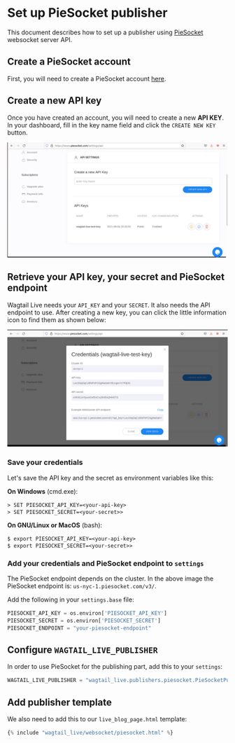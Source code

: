 # Set up PieSocket publisher

This document describes how to set up a publisher using [PieSocket](https://www.piesocket.com/) websocket server API.

## Create a PieSocket account

First, you will need to create a PieSocket account [here](https://www.piesocket.com/pricing).

## Create a new API key

Once you have created an account, you will need to create a new **API KEY**.
In your dashboard, fill in the key name field and click the `CREATE NEW KEY` button.


![PieSocket dashboard screenshot](../../images/piesocket_dashboard.jpg)

## Retrieve your API key, your secret and PieSocket endpoint

Wagtail Live needs your `API_KEY` and your `SECRET`. It also needs the API endpoint to use.
After creating a new key, you can click the little information icon to find them as shown below:


![PieSocket credentials](../../images/piesocket_credentials.jpg)
### Save your credentials

Let's save the API key and the secret as environment variables like this:

**On Windows** (cmd.exe):

```doscon
> SET PIESOCKET_API_KEY=<your-api-key>
> SET PIESOCKET_SECRET=<your-secret>>
```

**On GNU/Linux or MacOS** (bash):

```console
$ export PIESOCKET_API_KEY=<your-api-key>
$ export PIESOCKET_SECRET=<your-secret>>
```

### Add your credentials and PieSocket endpoint to `settings`

The PieSocket endpoint depends on the cluster. In the above image the PieSocket endpoint is: `us-nyc-1.piesocket.com/v3/`.

Add the following in your `settings.base` file:
```python
PIESOCKET_API_KEY = os.environ['PIESOCKET_API_KEY']
PIESOCKET_SECRET = os.environ['PIESOCKET_SECRET']
PIESOCKET_ENDPOINT = "your-piesocket-endpoint"
```

## Configure `WAGTAIL_LIVE_PUBLISHER`

In order to use PieSocket for the publishing part, add this to your `settings`:
```python
WAGTAIL_LIVE_PUBLISHER = "wagtail_live.publishers.piesocket.PieSocketPublisher"
```

## Add publisher template

We also need to add this to our `live_blog_page.html` template:
```python
{% include "wagtail_live/websocket/piesocket.html" %}
```
